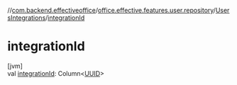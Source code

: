 //[com.backend.effectiveoffice](../../../index.md)/[office.effective.features.user.repository](../index.md)/[UsersIntegrations](index.md)/[integrationId](integration-id.md)

# integrationId

[jvm]\
val [integrationId](integration-id.md): Column&lt;[UUID](https://docs.oracle.com/javase/8/docs/api/java/util/UUID.html)&gt;
